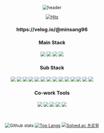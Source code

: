 <div align=center>

  ![header](https://capsule-render.vercel.app/api?type=waving&color=auto&height=300&section=header&text=Welcome%20👋&fontSize=90&animation=fadeIn)
   
  [![Hits](https://hits.seeyoufarm.com/api/count/incr/badge.svg?url=https%3A%2F%2Fgithub.com%2Fminsang96&count_bg=%2379C83D&title_bg=%23555555&icon=&icon_color=%23E7E7E7&title=hits&edge_flat=false)](https://hits.seeyoufarm.com)  
  
</div>

<div align=center>
  
  <h3>https://velog.io/@minsang96
  
  <h3>Main Stack  
  <br/>
  <br/>  
  <img src="https://img.shields.io/badge/JAVA-007396?style=for-the-badge&logo=java&logoColor=white"> <img src="https://img.shields.io/badge/Spring Boot-6DB33F?style=for-the-badge&logo=SpringBoot&logoColor=white"> 
  <img src="https://img.shields.io/badge/mysql-4479A1?style=for-the-badge&logo=mysql&logoColor=white">
  <img src="https://img.shields.io/badge/Linux-FCC624?style=for-the-badge&logo=linux&logoColor=white">
  <br/>
</div>

<div align=center>
  <h3>Sub Stack
  <br/> 
  <br/> 
  <img src="https://img.shields.io/badge/HTML-E34F26?style=flat-square&logo=html5&logoColor=white"> <img src="https://img.shields.io/badge/CSS-1572B6?style=flat-square&logo=css3&logoColor=white">
  <img src="https://img.shields.io/badge/Javascript-F7DF1E?style=flat-square&logo=javascript&logoColor=black">
  <img src="https://img.shields.io/badge/Jquery-0769AD?style=flat-square&logo=jquery&logoColor=white&">
  <img src="https://img.shields.io/badge/React-61DAFB?style=flat-square&logo=react&logoColor=white">
  <img src="https://img.shields.io/badge/Vue.js-4FC08D?style=flat-square&logo=Vue.js&logoColor=white">
  <img src="https://img.shields.io/badge/Andriod-3DDC84?style=flat-square&logo=Android&logoColor=white">
  <img src="https://img.shields.io/badge/Apache Hadoop-66CCFF?style=flat-square&logo=ApacheHadoop&logoColor=white">
  <img src="https://img.shields.io/badge/Jenkins-D24939?style=flat-square&logo=Jenkins&logoColor=white">
  <img src="https://img.shields.io/badge/Docker-2496ED?style=flat-square&logo=Docker&logoColor=white">
  <img src="https://img.shields.io/badge/C-A8B9CC?style=flat-square&logo=C&logoColor=white">
  <img src="https://img.shields.io/badge/Python-3776AB?style=flat-square&logo=python&logoColor=white">
  <img src="https://img.shields.io/badge/Flask-000000?style=flat-square&logo=flask&logoColor=white">
  <img src="https://img.shields.io/badge/Firebase-FFCA28?style=flat-square&logo=firebase&logoColor=white">
</div>

<div align=center>
  <h3>Co-work Tools
  <br/>
  <br/> 
  <img src="https://img.shields.io/badge/Git-F05032?style=flat-square&logo=Git&logoColor=white"> <img src="https://img.shields.io/badge/Jira-0052CC?style=flat-square&logo=JiraSoftware&logoColor=white"> <img src="https://img.shields.io/badge/Notion-000000?style=flat-square&logo=Notion&logoColor=white">
  <img src="https://img.shields.io/badge/Figma-F24E1E?style=flat-square&logo=Figma&logoColor=white">
  <img src="https://img.shields.io/badge/Mattermost-0058CC?style=flat-square&logo=Mattermost&logoColor=white">
</div>

  <br/>
  
<div align=center>
  
  ![Github stats](https://github-readme-stats.vercel.app/api?username=minsang96&show_icons=true&theme=dracula
) [![Top Langs](https://github-readme-stats.vercel.app/api/top-langs/?username=minsang96&layout=compact&theme=dracula)](https://github.com/metleeha)
  [![Solved.ac
  프로필](http://mazassumnida.wtf/api/v2/generate_badge?boj=dbalstkd96)](https://solved.ac/dbalstkd96)

</div>

